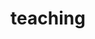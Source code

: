 ---
layout: page
title: teaching
nav: true
nav_order: 4
dropdown: true
children: 
    - title: Undergrad Environmental Econ (AEM 4510)
      permalink: https://aem4510.ivanrudik.com
    - title: divider
    - title: Masters Environmental Econ (AEM 6510)
      permalink: https://github.com/irudik/aem6510
    - title: divider
    - title: PhD Dynamic Optimization (AEM 7130)
      permalink: https://github.com/AEM7130/class-repo
---
